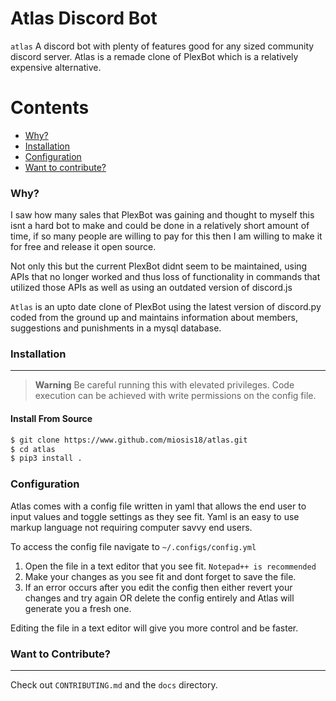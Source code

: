 # Atlas Discord Bot



`atlas` A discord bot with plenty of features good for any sized community discord server. Atlas is a remade clone of PlexBot which is a relatively expensive alternative.

Contents
========

 * [Why?](#why)
 * [Installation](#installation)
 * [Configuration](#configuration)
 * [Want to contribute?](#want-to-contribute)

### Why?

I saw how many sales that PlexBot was gaining and thought to myself this isnt a hard bot to make and could be done in a relatively short amount of time, if so many people are willing to pay for this then I am willing to make it for free and release it open source.

Not only this but the current PlexBot didnt seem to be maintained, using APIs that no longer worked and thus loss of functionality in commands that utilized those APIs as well as using an outdated version of discord.js

`Atlas` is an upto date clone of PlexBot using the latest version of discord.py coded from the ground up and maintains information about members, suggestions and punishments in a mysql database.

### Installation
---

> **Warning**
> Be careful running this with elevated privileges. Code execution can be achieved with write permissions on the config file.


#### Install From Source

```bash
$ git clone https://www.github.com/miosis18/atlas.git
$ cd atlas
$ pip3 install .
```


### Configuration

Atlas comes with a config file written in yaml that allows the end user to input values and toggle settings as they see fit. Yaml is an easy to use markup language not requiring computer savvy end users. 

To access the config file navigate to `~/.configs/config.yml`

1. Open the file in a text editor that you see fit. `Notepad++ is recommended`
2. Make your changes as you see fit and dont forget to save the file.
3. If an error occurs after you edit the config then either revert your changes and try again OR delete the config entirely and Atlas will generate you a fresh one.

Editing the file in a text editor will give you more control and be faster.



### Want to Contribute?
---

Check out `CONTRIBUTING.md` and the `docs` directory.